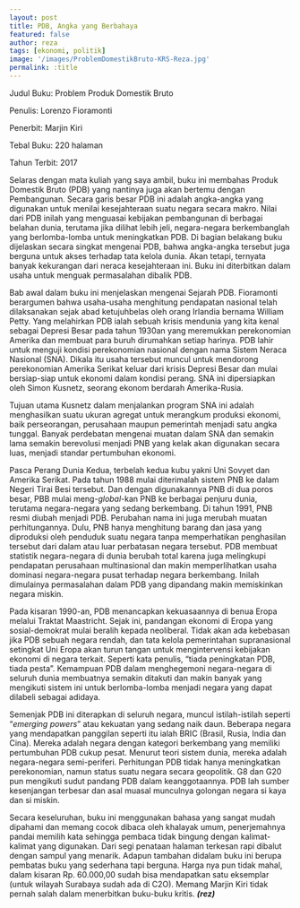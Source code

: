 ```yaml
---
layout: post
title: PDB, Angka yang Berbahaya
featured: false
author: reza
tags: [ekonomi, politik]
image: '/images/ProblemDomestikBruto-KRS-Reza.jpg'
permalink: :title
---
```


Judul Buku: Problem Produk Domestik Bruto

Penulis: Lorenzo Fioramonti

Penerbit: Marjin Kiri

Tebal Buku: 220 halaman

Tahun Terbit: 2017

Selaras dengan mata kuliah yang saya ambil, buku ini membahas Produk Domestik Bruto (PDB) yang nantinya juga akan bertemu dengan Pembangunan. Secara garis besar PDB ini adalah angka-angka yang digunakan untuk menilai kesejahteraan suatu negara secara makro. Nilai dari PDB inilah yang menguasai kebijakan pembangunan di berbagai belahan dunia, terutama jika dilihat lebih jeli, negara-negara berkembanglah yang berlomba-lomba untuk meningkatkan PDB. Di bagian belakang buku dijelaskan secara singkat mengenai PDB, bahwa angka-angka tersebut juga berguna untuk akses terhadap tata kelola dunia. Akan tetapi, ternyata banyak kekurangan dari neraca kesejahteraan ini. Buku ini diterbitkan dalam usaha untuk menguak permasalahan dibalik PDB.

Bab awal dalam buku ini menjelaskan mengenai Sejarah PDB. Fioramonti berargumen bahwa usaha-usaha menghitung pendapatan nasional telah dilaksanakan sejak abad ketujuhbelas oleh orang Irlandia bernama William Petty. Yang melahirkan PDB ialah sebuah krisis mendunia yang kita kenal sebagai Depresi Besar pada tahun 1930an yang meremukkan perekonomian Amerika dan membuat para buruh dirumahkan setiap harinya. PDB lahir untuk menguji kondisi perekonomian nasional dengan nama Sistem Neraca Nasional (SNA). Dikala itu usaha tersebut muncul untuk mendorong perekonomian Amerika Serikat keluar dari krisis Depresi Besar dan mulai bersiap-siap untuk ekonomi dalam kondisi perang. SNA ini dipersiapkan oleh Simon Kusnetz, seorang ekonom berdarah Amerika-Rusia.

Tujuan utama Kusnetz dalam menjalankan program SNA ini adalah menghasilkan suatu ukuran agregat untuk merangkum produksi ekonomi, baik perseorangan, perusahaan maupun pemerintah menjadi satu angka tunggal. Banyak perdebatan mengenai muatan dalam SNA dan semakin lama semakin berevolusi menjadi PNB yang kelak akan digunakan secara luas, menjadi standar pertumbuhan ekonomi.

Pasca Perang Dunia Kedua, terbelah kedua kubu yakni Uni Sovyet dan Amerika Serikat. Pada tahun 1988 mulai diterimalah sistem PNB ke dalam Negeri Tirai Besi tersebut. Dan dengan digunakannya PNB di dua poros besar, PBB mulai meng-_global_\-kan PNB ke berbagai penjuru dunia, terutama negara-negara yang sedang berkembang. Di tahun 1991, PNB resmi diubah menjadi PDB. Perubahan nama ini juga merubah muatan perhitungannya. Dulu, PNB hanya menghitung barang dan jasa yang diproduksi oleh penduduk suatu negara tanpa memperhatikan penghasilan tersebut dari dalam atau luar perbatasan negara tersebut. PDB membuat statistik negara-negara di dunia berubah total karena juga melingkupi pendapatan perusahaan multinasional dan makin memperlihatkan usaha dominasi negara-negara pusat terhadap negara berkembang. Inilah dimulainya permasalahan dalam PDB yang dipandang makin memiskinkan negara miskin.

Pada kisaran 1990-an, PDB menancapkan kekuasaannya di benua Eropa melalui Traktat Maastricht. Sejak ini, pandangan ekonomi di Eropa yang sosial-demokrat mulai beralih kepada neoliberal. Tidak akan ada kebebasan jika PDB sebuah negara rendah, dan tata kelola pemerintahan supranasional setingkat Uni Eropa akan turun tangan untuk mengintervensi kebijakan ekonomi di negara terkait. Seperti kata penulis, “tiada peningkatan PDB, tiada pesta”. Kemampuan PDB dalam menghegemoni negara-negara di seluruh dunia membuatnya semakin ditakuti dan makin banyak yang mengikuti sistem ini untuk berlomba-lomba menjadi negara yang dapat dilabeli sebagai adidaya.

Semenjak PDB ini diterapkan di seluruh negara, muncul istilah-istilah seperti “_emerging powers_” atau kekuatan yang sedang naik daun. Beberapa negara yang mendapatkan panggilan seperti itu ialah BRIC (Brasil, Rusia, India dan Cina). Mereka adalah negara dengan kategori berkembang yang memiliki pertumbuhan PDB cukup pesat. Menurut teori sistem dunia, mereka adalah negara-negara semi-periferi. Perhitungan PDB tidak hanya meningkatkan perekonomian, namun status suatu negara secara geopolitik. G8 dan G20 pun mengikuti sudut pandang PDB dalam keanggotaannya. PDB lah sumber kesenjangan terbesar dan asal muasal munculnya golongan negara si kaya dan si miskin.

Secara keseluruhan, buku ini menggunakan bahasa yang sangat mudah dipahami dan memang cocok dibaca oleh khalayak umum, penerjemahnya pandai memilih kata sehingga pembaca tidak bingung dengan kalimat-kalimat yang digunakan. Dari segi penataan halaman terkesan rapi dibalut dengan sampul yang menarik. Adapun tambahan didalam buku ini berupa pembatas buku yang sederhana tapi berguna. Harga nya pun tidak mahal, dalam kisaran Rp. 60.000,00 sudah bisa mendapatkan satu eksemplar (untuk wilayah Surabaya sudah ada di C2O). Memang Marjin Kiri tidak pernah salah dalam menerbitkan buku-buku kritis. **_(rez)_**
